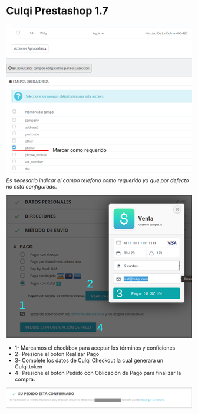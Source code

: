 # Culqi Prestashop 1.7

![configuracion inicial](/docs/config.png)
*Es necesario indicar el campo telefono como requerido ya que por defecto no esta configurado.*

![pasos](/docs/steps.png)
* 1- Marcamos el checkbox para aceptar los términos y conficiones
* 2- Presione el botón Realizar Pago
* 3- Complete los datos de Culqi Checkout la cual generara un Culqi.token
* 4- Presione el botón Pedido con Oblicación de Pago para finalizar la compra.

![finish](/docs/finish.png)
